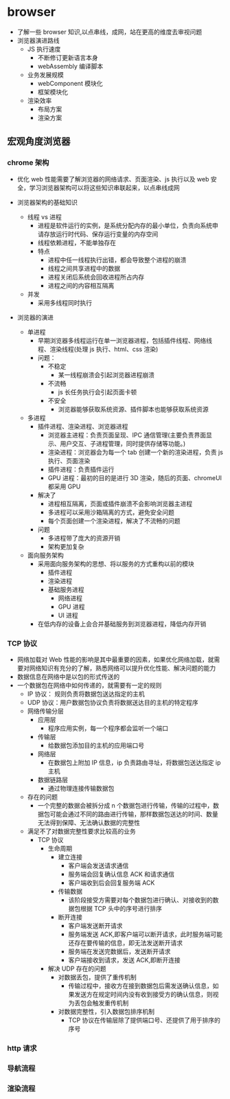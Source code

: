 # browser

- 了解一些 browser 知识,以点串线，成网，站在更高的维度去审视问题
- 浏览器演进路线
  - JS 执行速度
    - 不断修订更新语言本身
    - webAssembly 编译脚本
  - 业务发展规模
    - webComponent 模块化
    - 框架模块化
  - 渲染效率
    - 布局方案
    - 渲染方案

## 宏观角度浏览器

### chrome 架构

- 优化 web 性能需要了解浏览器的网络请求、页面渲染、js 执行以及 web 安全，学习浏览器架构可以将这些知识串联起来，以点串线成网

- 浏览器架构的基础知识
  - 线程 vs 进程
    - 进程是软件运行的实例，是系统分配内存的最小单位，负责向系统申请存放运行时代码、保存运行变量的内存空间
    - 线程依赖进程，不能单独存在
    - 特点
      - 进程中任一线程执行出错，都会导致整个进程的崩溃
      - 线程之间共享进程中的数据
      - 进程关闭后系统会回收进程所占内存
      - 进程之间的内容相互隔离
  - 并发
    - 采用多线程同时执行
- 浏览器的演进
  - 单进程
    - 早期浏览器多线程运行在单一浏览器进程，包括插件线程、网络线程、渲染线程(处理 js 执行、html、css 渲染)
    - 问题：
      - 不稳定
        - 某一线程崩溃会引起浏览器进程崩溃
      - 不流畅
        - js 长任务执行会引起页面卡顿
      - 不安全
        - 浏览器能够获取系统资源、插件脚本也能够获取系统资源
  - 多进程
    - 插件进程、渲染进程、浏览器进程
      - 浏览器主进程：负责页面呈现、IPC 通信管理(主要负责界面显示、用户交互、子进程管理，同时提供存储等功能。)
      - 渲染进程：浏览器会为每一个 tab 创建一个新的渲染进程，负责 js 执行、页面渲染
      - 插件进程：负责插件运行
      - GPU 进程：最初的目的是进行 3D 渲染，随后的页面、chromeUI 都采用 GPU
    - 解决了
      - 进程相互隔离，页面或插件崩溃不会影响浏览器主进程
      - 多进程可以采用沙箱隔离的方式，避免安全问题
      - 每个页面创建一个渲染进程，解决了不流畅的问题
    - 问题
      - 多进程带了庞大的资源开销
      - 架构更加复杂
  - 面向服务架构
    - 采用面向服务架构的思想、将以服务的方式重构以前的模块
      - 插件进程
      - 渲染进程
      - 基础服务进程
        - 网络进程
        - GPU 进程
        - UI 进程
    - 在低内存的设备上会合并基础服务到浏览器进程，降低内存开销

### TCP 协议

- 网络加载对 Web 性能的影响是其中最重要的因素，如果优化网络加载，就需要对网络知识有充分的了解，熟悉网络可以提升优化性能、解决问题的能力
- 数据信息在网络中是以包的形式传送的
- 一个数据包在网络中如何传递的，就需要有一定的规则
  - IP 协议： 规则负责将数据包送达指定的主机
  - UDP 协议：用户数据包协议负责将数据送达目的主机的特定程序
  - 网络传输分层
    - 应用层
      - 程序应用实例，每一个程序都会监听一个端口
    - 传输层
      - 给数据包添加目的主机的应用端口号
    - 网络层
      - 在数据包上附加 IP 信息，ip 负责路由寻址，将数据包送达指定 ip 主机
    - 数据链路层
      - 通过物理连接传输数据包
  - 存在的问题
    - 一个完整的数据会被拆分成 n 个数据包进行传输，传输的过程中，数据包可能会通过不同的路由进行传输，那样数据包送达的时间、数量无法得到保障、无法确认数据的完整性
  - 满足不了对数据完整性要求比较高的业务
    - TCP 协议
      - 生命周期
        - 建立连接
          - 客户端会发送请求通信
          - 服务端会回复确认信息 ACK 和请求通信
          - 客户端收到后会回复服务端 ACK
        - 传输数据
          - 该阶段接受方需要对每个数据包进行确认、对接收到的数据包根据 TCP 头中的序号进行排序
        - 断开连接
          - 客户端发送断开请求
          - 服务端发送 ACK,即客户端可以断开请求，此时服务端可能还存在要传输的信息，即无法发送断开请求
          - 服务端在发送完数据后，发送断开请求
          - 客户端接收到请求，发送 ACK,即断开连接
      - 解决 UDP 存在的问题
        - 对数据丢包，提供了重传机制
          - 传输过程中，接收方在接到数据包后需发送确认信息，如果发送方在规定时间内没有收到接受方的确认信息，则视为丢包会触发重传机制
        - 对数据完整性，引入数据包排序机制
          - TCP 协议在传输层除了提供端口号、还提供了用于排序的序号

### http 请求

### 导航流程

### 渲染流程
